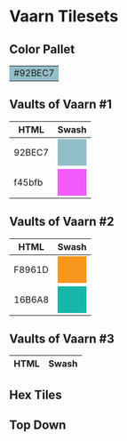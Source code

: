 # Vaarn Tilesets

## Color Pallet

<table>
<tr><td style="background-color: #92BEC7">#92BEC7</td></tr>
</table>

## Vaults of Vaarn #1

|HTML  |Swash|
|------|-----|
|92BEC7|<div style="block-size: 3em; background-color: #92BEC7"></div>|
|f45bfb|<div style="block-size: 3em; background-color: #f45bfb"></div>|

## Vaults of Vaarn #2

|HTML  |Swash|
|------|-----|
|F8961D|<div style="block-size: 3em; background-color: #F8961D"></div>|
|16B6A8|<div style="block-size: 3em; background-color: #16B6A8"></div>|

## Vaults of Vaarn #3

|HTML  |Swash|
|------|-----|

## Hex Tiles

## Top Down
